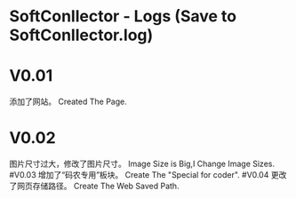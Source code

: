 # SoftConllector - Logs (Save to SoftConllector.log)
# V0.01
添加了网站。 Created The Page.
# V0.02
图片尺寸过大，修改了图片尺寸。 Image Size is Big,I Change Image Sizes.
#V0.03
增加了“码农专用”板块。 Create The "Special for coder".
#V0.04
更改了网页存储路径。 Create The Web Saved Path.
